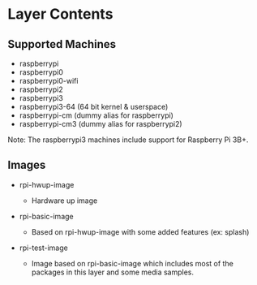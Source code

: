 # Layer Contents

## Supported Machines

* raspberrypi
* raspberrypi0
* raspberrypi0-wifi
* raspberrypi2
* raspberrypi3
* raspberrypi3-64 (64 bit kernel & userspace)
* raspberrypi-cm (dummy alias for raspberrypi)
* raspberrypi-cm3 (dummy alias for raspberrypi2)

Note: The raspberrypi3 machines include support for Raspberry Pi 3B+.

## Images

* rpi-hwup-image
  * Hardware up image

* rpi-basic-image
  * Based on rpi-hwup-image with some added features (ex: splash)

* rpi-test-image
  * Image based on rpi-basic-image which includes most of the packages in this
    layer and some media samples.
